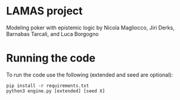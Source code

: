 # LAMAS project
Modeling poker with epistemic logic
by Nicola Magliocco, Jiri Derks, Barnabas Tarcali, and Luca Borgogno

# Running the code
To run the code use the following (extended and seed are optional):

```
pip install -r requirements.txt
python3 engine.py [extended] [seed X]

```